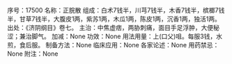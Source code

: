 序号：17500
名称：正脘散
组成：白术7钱半，川芎7钱半，木香7钱半，槟榔7钱半，甘草7钱半，大腹皮1两，紫苏1两，木瓜1两，陈皮1两，沉香1两，独活1两。
出处：《济阴纲目》卷七。
主治：中焦虚痞，两胁刺痛，面目手足浮肿，大便秘涩；兼治脚气。
加减：None
功效：None
用法用量：上(口父)咀。每服3钱，水煎，食后服。
制备方法：None
临床应用：None
各家论述：None
用药禁忌：None
附注：None
